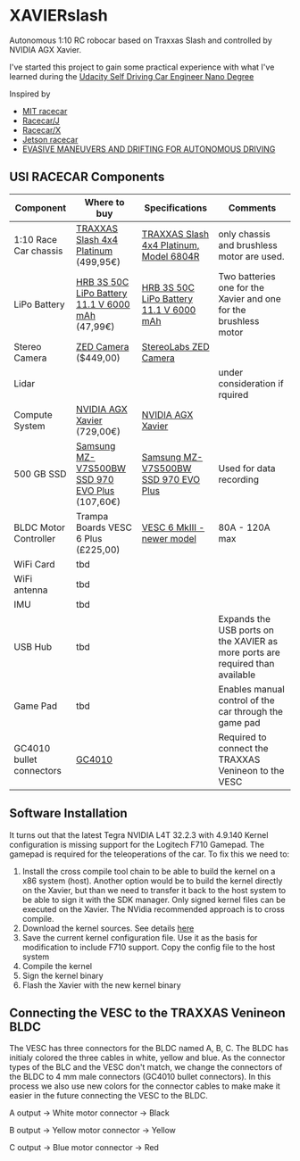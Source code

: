 # XAVIERslash

Autonomous 1:10 RC robocar based on Traxxas Slash and controlled by NVIDIA AGX Xavier. 

I've started this project to gain some practical experience with what I've learned during the [Udacity Self Driving Car Engineer Nano Degree](https://www.udacity.com/course/self-driving-car-engineer-nanodegree--nd013)

Inspired by
* [MIT racecar](https://mit-racecar.github.io/)
* [Racecar/J](https://racecarj.com/)
* [Racecar/X](https://github.com/MarkBroerkens/RACECARX)
* [Jetson racecar](https://www.jetsonhacks.com/category/robotics/jetson-racecar/)
* [EVASIVE MANEUVERS AND DRIFTING FOR AUTONOMOUS DRIVING](https://mrsdprojects.ri.cmu.edu/2016teamd/summary/)



## USI RACECAR Components
| Component | Where to buy | Specifications | Comments |
| --------- | ------------ | -------------- | -------- |
| 1:10 Race Car chassis | [TRAXXAS Slash 4x4 Platinum](http://mobil.rc-race-shop.de/item/5452583638303452) (499,95€) | [TRAXXAS Slash 4x4 Platinum, Model 6804R](https://traxxas.com/products/models/electric/6804Rslash4x4platinum?t=support) | only chassis and brushless motor are used.|
| LiPo Battery | [HRB 3S 50C LiPo Battery 11.1 V 6000 mAh](https://www.amazon.de/dp/B072KH76JN/ref=sxbs_sxwds-stvp?keywords=lipo%2B3s1p%2B11%2C1v%2B5000&pd_rd_i=B071GNM113&pd_rd_r=a0e9bffd-c65f-4b77-b9bc-933ee07819a1&pd_rd_w=GciQa&pd_rd_wg=N7fqH&pf_rd_p=6d84c7ba-ae72-4e53-b9a4-5df18ccb370e&pf_rd_r=0KETNNM2CAC4BX2K6GDK&qid=1575366940&th=1) (47,99€) | [HRB 3S 50C LiPo Battery 11.1 V 6000 mAh](https://www.amazon.de/dp/B072KH76JN/ref=sxbs_sxwds-stvp?keywords=lipo%2B3s1p%2B11%2C1v%2B5000&pd_rd_i=B071GNM113&pd_rd_r=a0e9bffd-c65f-4b77-b9bc-933ee07819a1&pd_rd_w=GciQa&pd_rd_wg=N7fqH&pf_rd_p=6d84c7ba-ae72-4e53-b9a4-5df18ccb370e&pf_rd_r=0KETNNM2CAC4BX2K6GDK&qid=1575366940&th=1) | Two batteries one for the Xavier and one for the brushless motor |
| Stereo Camera | [ZED Camera](https://store.stereolabs.com/products/zed/?_ga=2.216136467.425714967.1575454789-386175133.1575454789) ($449,00) | [StereoLabs ZED Camera](https://www.stereolabs.com/zed/) |  |
|Lidar|  |   |  under consideration if rquired |
| Compute System | [NVIDIA AGX Xavier](https://www.nvidia.com/de-de/autonomous-machines/jetson-store/) (729,00€) | [NVIDIA AGX Xavier](https://www.nvidia.com/de-de/autonomous-machines/embedded-systems/jetson-agx-xavier/) |  |
| 500 GB SSD | [Samsung MZ-V7S500BW SSD 970 EVO Plus](https://www.amazon.de/dp/B07MFBLN7K/ref=pe_3044161_189395811_TE_SCE_dp_2) (107,60€) | [Samsung MZ-V7S500BW SSD 970 EVO Plus](https://www.samsung.com/de/memory-storage/970-evo-plus-nvme-m2-ssd/MZ-V7S500BW/) | Used for data recording |
|BLDC Motor Controller| Trampa Boards VESC 6 Plus (£225,00) | [VESC 6 MkIII - newer model](http://www.trampaboards.com/vesc-6-mkiii--the-next-generation-benjamin-vedder-electronic-speed-controller-p-27517.html)  | 80A - 120A max  |
|WiFi Card| tbd |   |   |
|WiFi antenna| tbd |   |   |
|IMU| tbd  |   |   |
|USB Hub| tbd |   | Expands the USB ports on the XAVIER as more ports are required than available  |
|Game Pad| tbd |   | Enables manual control of the car through the game pad  |
|GC4010 bullet connectors| [GC4010](https://www.amazon.de/gp/product/B07VYSN74H/ref=ppx_yo_dt_b_asin_title_o02_s00?ie=UTF8&psc=1)  |   | Required to connect the TRAXXAS Venineon to the VESC   |



## Software Installation
It turns out that the latest Tegra NVIDIA L4T 32.2.3 with 4.9.140 Kernel configuration is missing support for the Logitech F710 Gamepad. The gamepad is required for the teleoperations of the car. To fix this we need to:
1. Install the cross compile tool chain to be able to build the kernel on a x86 system (host). Another option would be to build the kernel directly on the Xavier, but than we need to transfer it back to the host system to be able to sign it with the SDK manager. Only signed kernel files can be executed on the Xavier. The NVidia recommended approach is to cross compile.
2. Download the kernel sources. See details [here](https://docs.nvidia.com/jetson/archives/l4t-archived/l4t-322/index.html#page/Tegra%2520Linux%2520Driver%2520Package%2520Development%2520Guide%2Fkernel_custom.html%23wwpID0E0FD0HA)
3. Save the current kernel configuration file. Use it as the basis for modification to include F710 support. Copy the config file to the host system
4. Compile the kernel
5. Sign the kernel binary
6. Flash the Xavier with the new kernel binary

## Connecting the VESC to the TRAXXAS Venineon BLDC
The VESC has three connectors for the BLDC named A, B, C. The BLDC has initialy colored the three cables in white, yellow and blue. As the connector types of the BLC and the VESC don't match, we change the connectors of the BLDC to 4 mm male connectors (GC4010 bullet connectors). In this process we also use new colors for the connector cables to make make it easier in the future connecting the VESC to the BLDC.

A output -> White motor connector -> Black

B output -> Yellow motor connector -> Yellow

C output -> Blue motor connector -> Red


